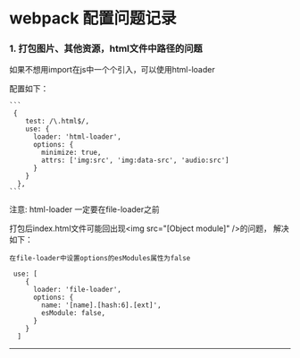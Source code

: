 # webpack 配置问题记录

### 1. 打包图片、其他资源，html文件中路径的问题

  如果不想用import在js中一个个引入，可以使用html-loader
  
  配置如下：
  
    ```
     {
        test: /\.html$/,
        use: {
          loader: 'html-loader',
          options: {
            minimize: true,
            attrs: ['img:src', 'img:data-src', 'audio:src']
          }
        }
      },
    ```
    
  注意: html-loader 一定要在file-loader之前
  
  打包后index.html文件可能回出现\<img src="[Object module]" />的问题， 解决如下：
  
    在file-loader中设置options的esModules属性为false
  
  ```
   use: [
      {
        loader: 'file-loader',
        options: {
          name: '[name].[hash:6].[ext]',
          esModule: false,
        }
      }
    ]
  ```
  
  ------------
  
  ### 
